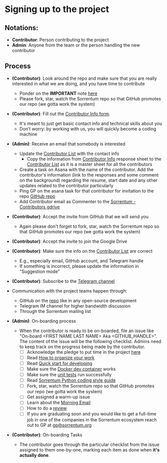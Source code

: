 # Signing up to the project

## Notations:

- **Contributor**: Person contributing to the project
- **Admin**: Anyone from the team or the person handling the new contributor

## Process

- **(Contributor)**: Look around the repo and make sure that you are really
  interested in what we are doing, and you have time to contribute

  - Ponder on the **IMPORTANT** note [here](/README.md#commitment-to-Contribute)
  - Please fork, star, watch the Sorrentum repo so that GitHub promotes our repo
    (we gotta work the system)

- **(Contributor)**: Fill out the
  [Contributor Info form](https://docs.google.com/forms/d/e/1FAIpQLSf6IogJch1YUMSc_GfRcMIltGEEZ1xTotbRVkwZzWT7eBz_jA/viewform?usp=sf_link).

  - It's meant to just get basic contact info and technical skills about you
  - Don’t worry: by working with us, you will quickly become a coding machine

- **(Admin)**: Receive an email that somebody is interested

  - Update the
    [Contributor List](https://docs.google.com/spreadsheets/d/1eRZJaj5-1g6W7w_Ay4UhJEdtAvrTTM1V94cKj6_Vwoc/edit#gid=1253964093)
    with the contact info
    - Copy the information from
      [Contributor Info](https://docs.google.com/spreadsheets/d/13Mxj5ZIydMQHSmJUDCpURB5w-50RPXC0AjgKWYcMZnw/edit#gid=2038824432)
      response sheet to the
      [Contributor List](https://docs.google.com/spreadsheets/d/1eRZJaj5-1g6W7w_Ay4UhJEdtAvrTTM1V94cKj6_Vwoc/edit#gid=1253964093)
      as it is a master sheet for all the contributors
  - Create a task on Asana with the name of the contributor. Add the
    contributor's information (link to the responses and some comment on the
    background) regarding the resume, start date and any other updates related
    to the contributor particularly
  - Ping GP on the asana task for that contributor for invitation to the repo
    [GitHub repo](https://github.com/sorrentum/sorrentum)
  - Add Contributor email as Commenter to the
    [Sorrentum - Contributors gdrive](https://drive.google.com/drive/u/0/folders/1LXwKpmaFWJI-887IoA50sVC8-dw_1L8I)

- **(Contributor)**: Accept the invite from GitHub that we will send you

  - Again please don't forget to fork, star, watch the Sorrentum repo so that
    GitHub promotes our repo (we gotta work the system)

- **(Contributor)**: Accept the invite to join the Google Drive

- **(Contributor)**: Make sure the info on the
  [Contributor List](https://docs.google.com/spreadsheets/d/1eRZJaj5-1g6W7w_Ay4UhJEdtAvrTTM1V94cKj6_Vwoc/edit#gid=1253964093)
  are correct

  - E.g., especially email, GitHub account, and Telegram handle
  - If something is incorrect, please update the information in "Suggestion
    mode"

- **(Contributor)**: Subscribe to the
  [Telegram channel](https://t.me/+vqpTYvfgJRc3NzQx)

- Communication with the project teams happen through:

  - GitHub on the [repo](https://github.com/sorrentum/sorrentum) like in any
    open-source development
  - Telegram IM channel for higher bandwidth discussion
  - Through the Sorrentum mailing list

- **(Admin)**: On-boarding process

  - When the contributor is ready to be on-boarded, file an issue like "On-board
    \<FIRST NAME LAST NAME\> Aka <GITHUB_HANDLE>". The content of the issue will
    be the following checklist. Admins need to keep track on the progress being
    made by the contributor.
    - [ ] Acknowledge the pledge to put time in the project
          [here](https://github.com/sorrentum/sorrentum/blob/master/README.md#commitment-to-Contribute)
    - [ ] Read
          [How to organize your work](https://github.com/sorrentum/sorrentum/blob/master/docs/How_to_organize_your_work.md)
    - [ ] Read
          [Quick start for developing](https://github.com/sorrentum/sorrentum/blob/master/docs/Quick_start_for_developing.md)
    - [ ] Make sure the
          [Docker dev container](https://github.com/sorrentum/sorrentum/blob/master/docs/Quick_start_for_developing.md#sorrentum-dev-docker-container-aka-dev-container-cmamp-container)
          works
    - [ ] Make sure the
          [unit tests](https://github.com/sorrentum/sorrentum/blob/master/docs/Unit_tests.md)
          run successfully
    - [ ] Read
          [Sorrentum Python coding style guide](https://github.com/sorrentum/sorrentum/blob/master/docs/Coding_Style_Guide.md)
    - [ ] Fork, star, watch the Sorrentum repo so that GitHub promotes our repo
          (we gotta work the system)
    - [ ] Get assigned a warm-up issue
    - [ ] Learn about the
          [Morning Email](https://github.com/sorrentum/sorrentum/blob/master/documentation/general/general.md#morning-email)
    - [ ] How to do a
          [review](https://github.com/sorrentum/sorrentum/blob/master/docs/First_review_process.md)
    - [ ] If you are graduating soon and you would like to get a full-time job
          in one of the companies in the Sorrentum ecosystem reach out to GP at
          gp@sorrentum.org

- **(Contributor)**: On-boarding Tasks

  - The contributor goes through the particular checklist from the issue
    assigned to them one-by-one, marking each item as done when **it's actually
    done**.
